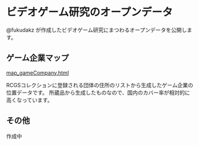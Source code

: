 # ビデオゲーム研究のオープンデータ
@fukudakz が作成したビデオゲーム研究にまつわるオープンデータを公開します。

## ゲーム企業マップ
[map_gameCompany.html](https://github.com/fukudakz/gameopendata/raw/main/map_gameCompany.html)

RCGSコレクションに登録される団体の住所のリストから生成したゲーム企業の位置データです。
所蔵品から生成したものなので、国内のカバー率が相対的に高くなっています。

## その他
作成中
